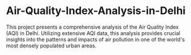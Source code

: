 # Air-Quality-Index-Analysis-in-Delhi
This project presents a comprehensive analysis of the Air Quality Index (AQI) in Delhi. Utilizing extensive AQI data, this analysis provides crucial insights into the patterns and impacts of air pollution in one of the world's most densely populated urban areas.
